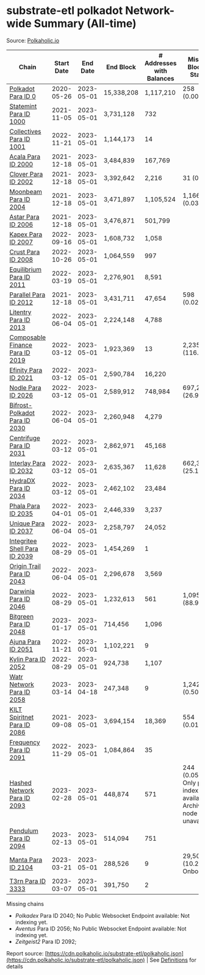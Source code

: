 # substrate-etl polkadot Network-wide Summary (All-time)

Source: [Polkaholic.io](https://polkaholic.io)


| Chain            | Start Date | End Date | End Block | # Addresses with Balances | Missing Blocks / Status |
| ---------------- | ---------- | ---------| --------- | ------------------------- | ----------------------- |
| [Polkadot Para ID 0](/polkadot/0-polkadot) | 2020-05-26 | 2023-05-01 | 15,338,208 |  1,117,210 | 258 (0.00%)  |
| [Statemint Para ID 1000](/polkadot/1000-statemint) | 2021-11-05 | 2023-05-01 | 3,731,128 |  732 |    |
| [Collectives Para ID 1001](/polkadot/1001-collectives) | 2022-11-21 | 2023-05-01 | 1,144,173 |  14 |    |
| [Acala Para ID 2000](/polkadot/2000-acala) | 2021-12-18 | 2023-05-01 | 3,484,839 |  167,769 |    |
| [Clover Para ID 2002](/polkadot/2002-clover) | 2021-12-18 | 2023-05-01 | 3,392,642 |  2,216 | 31 (0.00%)  |
| [Moonbeam Para ID 2004](/polkadot/2004-moonbeam) | 2021-12-18 | 2023-05-01 | 3,471,897 |  1,105,524 | 1,166 (0.03%)  |
| [Astar Para ID 2006](/polkadot/2006-astar) | 2021-12-18 | 2023-05-01 | 3,476,871 |  501,799 |    |
| [Kapex Para ID 2007](/polkadot/2007-kapex) | 2022-09-16 | 2023-05-01 | 1,608,732 |  1,058 |    |
| [Crust Para ID 2008](/polkadot/2008-crust) | 2022-10-26 | 2023-05-01 | 1,064,559 |  997 |    |
| [Equilibrium Para ID 2011](/polkadot/2011-equilibrium) | 2022-03-19 | 2023-05-01 | 2,276,901 |  8,591 |    |
| [Parallel Para ID 2012](/polkadot/2012-parallel) | 2021-12-18 | 2023-05-01 | 3,431,711 |  47,654 | 598 (0.02%)  |
| [Litentry Para ID 2013](/polkadot/2013-litentry) | 2022-06-04 | 2023-05-01 | 2,224,148 |  4,788 |    |
| [Composable Finance Para ID 2019](/polkadot/2019-composable) | 2022-03-12 | 2023-05-01 | 1,923,369 |  13 | 2,235,672 (116.24%)  |
| [Efinity Para ID 2021](/polkadot/2021-efinity) | 2022-03-12 | 2023-05-01 | 2,590,784 |  16,220 |    |
| [Nodle Para ID 2026](/polkadot/2026-nodle) | 2022-03-12 | 2023-05-01 | 2,589,912 |  748,984 | 697,249 (26.92%)  |
| [Bifrost-Polkadot Para ID 2030](/polkadot/2030-bifrost-dot) | 2022-06-04 | 2023-05-01 | 2,260,948 |  4,279 |    |
| [Centrifuge Para ID 2031](/polkadot/2031-centrifuge) | 2022-03-12 | 2023-05-01 | 2,862,971 |  45,168 |    |
| [Interlay Para ID 2032](/polkadot/2032-interlay) | 2022-03-12 | 2023-05-01 | 2,635,367 |  11,628 | 662,360 (25.13%)  |
| [HydraDX Para ID 2034](/polkadot/2034-hydradx) | 2022-03-12 | 2023-05-01 | 2,462,102 |  23,484 |    |
| [Phala Para ID 2035](/polkadot/2035-phala) | 2022-04-01 | 2023-05-01 | 2,446,339 |  3,237 |    |
| [Unique Para ID 2037](/polkadot/2037-unique) | 2022-06-04 | 2023-05-01 | 2,258,797 |  24,052 |    |
| [Integritee Shell Para ID 2039](/polkadot/2039-integritee-shell) | 2022-08-29 | 2023-05-01 | 1,454,269 |  1 |    |
| [Origin Trail Para ID 2043](/polkadot/2043-origintrail) | 2022-06-04 | 2023-05-01 | 2,296,678 |  3,569 |    |
| [Darwinia Para ID 2046](/polkadot/2046-darwinia) | 2022-08-29 | 2023-05-01 | 1,232,613 |  561 | 1,095,966 (88.91%)  |
| [Bitgreen Para ID 2048](/polkadot/2048-bitgreen) | 2023-01-17 | 2023-05-01 | 714,456 |  1,096 |    |
| [Ajuna Para ID 2051](/polkadot/2051-ajuna) | 2022-11-21 | 2023-05-01 | 1,102,221 |  9 |    |
| [Kylin Para ID 2052](/polkadot/2052-kylin) | 2022-08-29 | 2023-05-01 | 924,738 |  1,107 |    |
| [Watr Network Para ID 2058](/polkadot/2058-watr) | 2023-03-14 | 2023-04-18 | 247,348 |  9 | 1,242 (0.50%)  |
| [KILT Spiritnet Para ID 2086](/polkadot/2086-kilt) | 2021-09-08 | 2023-05-01 | 3,694,154 |  18,369 | 554 (0.01%)  |
| [Frequency Para ID 2091](/polkadot/2091-frequency) | 2022-11-29 | 2023-05-01 | 1,084,864 |  35 |    |
| [Hashed Network Para ID 2093](/polkadot/2093-hashed) | 2023-02-28 | 2023-05-01 | 448,874 |  571 | 244 (0.05%) Only partial index available: Archive node unavailable |
| [Pendulum Para ID 2094](/polkadot/2094-pendulum) | 2023-02-13 | 2023-05-01 | 514,094 |  751 |    |
| [Manta Para ID 2104](/polkadot/2104-manta) | 2023-03-21 | 2023-05-01 | 288,526 |  9 | 29,501 (10.22%) Onboarding |
| [T3rn Para ID 3333](/polkadot/3333-t3rn) | 2023-03-07 | 2023-05-01 | 391,750 |  2 |    |

Missing chains


* *Polkadex* Para ID 2040; No Public Websocket Endpoint available: Not indexing yet.
* *Aventus* Para ID 2056; No Public Websocket Endpoint available: Not indexing yet.
* *Zeitgeist2* Para ID 2092; 

Report source: [https://cdn.polkaholic.io/substrate-etl/polkaholic.json](https://cdn.polkaholic.io/substrate-etl/polkaholic.json) | See [Definitions](/DEFINITIONS.md) for details
